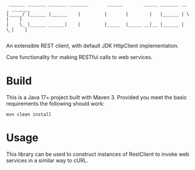 ~~~text
 ______ _______ _______ _______       ______        _____ _______ __   _ _______
|_____/ |______ |______    |         |       |        |   |______ | \  |    |   
|    \_ |______ ______|    |         |_____  |_____ __|__ |______ |  \_|    |   
                                                                                
~~~
An extensible REST client, with default JDK HttpClient implementation.

Core functionality for making RESTful calls to web services.

# Build

This is a Java 17+ project built with Maven 3. Provided you meet the basic requirements the following should work:

```shell
mvn clean install
```

# Usage

This library can be used to construct instances of RestClient to invoke web services in a similar way to cURL.